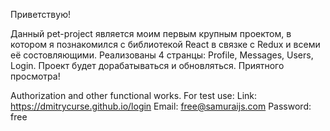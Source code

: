 Приветствую!

Данный pet-project является моим первым крупным проектом, в котором я познакомился с библиотекой React в связке с Redux и всеми её состовляющими. Реализованы 4 странцы: Profile, Messages, Users, Login. Проект будет дорабатываться и обновляться. Приятного просмотра! 

Authorization and other functional works.
For test use:
Link: https://dmitrycurse.github.io/login
Email: free@samuraijs.com
Password: free

